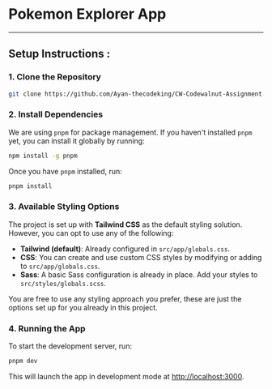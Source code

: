 # Pokemon Explorer App

---

## Setup Instructions :

### 1. Clone the Repository

```bash
git clone https://github.com/Ayan-thecodeking/CW-Codewalnut-Assignment.git
```

### 2. Install Dependencies

We are using `pnpm` for package management. If you haven't installed `pnpm` yet, you can install it globally by running:

```bash
npm install -g pnpm
```

Once you have `pnpm` installed, run:

```bash
pnpm install
```

### 3. Available Styling Options

The project is set up with **Tailwind CSS** as the default styling solution. However, you can opt to use any of the following:

- **Tailwind (default)**: Already configured in `src/app/globals.css`.
- **CSS**: You can create and use custom CSS styles by modifying or adding to `src/app/globals.css`.
- **Sass**: A basic Sass configuration is already in place. Add your styles to `src/styles/globals.scss`.

You are free to use any styling approach you prefer, these are just the options set up for you already in this project.

### 4. Running the App

To start the development server, run:

```bash
pnpm dev
```

This will launch the app in development mode at [http://localhost:3000](http://localhost:3000).
